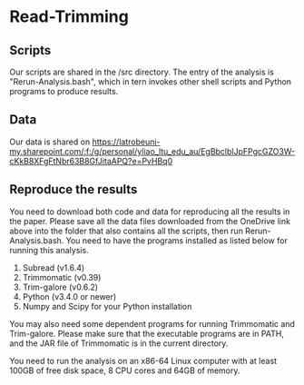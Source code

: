 # Read-Trimming

## Scripts 
Our scripts are shared in the /src directory. The entry of the analysis is "Rerun-Analysis.bash", which in tern invokes other shell scripts and Python programs to produce results.

## Data
Our data is shared on
  https://latrobeuni-my.sharepoint.com/:f:/g/personal/yliao_ltu_edu_au/EgBbclblJpFPgcGZO3W-cKkB8XFgFtNbr63B8GfJitaAPQ?e=PvHBq0

## Reproduce the results
You need to download both code and data for reproducing all the results in the paper. Please save all the data files downloaded from the OneDrive link above into the folder that also contains all the scripts, then run Rerun-Analysis.bash. You need to have the programs installed as listed below for running this analysis.

1. Subread (v1.6.4)
2. Trimmomatic (v0.39)
3. Trim-galore (v0.6.2)
4. Python (v3.4.0 or newer)
5. Numpy and Scipy for your Python installation

You may also need some dependent programs for running Trimmomatic and Trim-galore. Please make sure that the executable programs are in PATH, and the JAR file of Trimmomatic is in the current directory. 

You need to run the analysis on an x86-64 Linux computer with at least 100GB of free disk space, 8 CPU cores and 64GB of memory.
